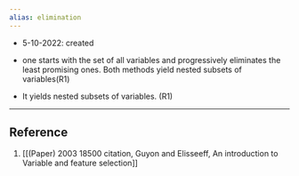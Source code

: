 ```yaml
---
alias: elimination
---
```


- 5-10-2022: created

- one starts with the set of all variables and progressively eliminates the least promising ones. Both methods yield nested subsets of variables(R1)
- It yields nested subsets of variables. (R1)




---
## Reference
1. [[(Paper) 2003  18500 citation, Guyon and Elisseeff, An introduction to Variable and feature selection]]